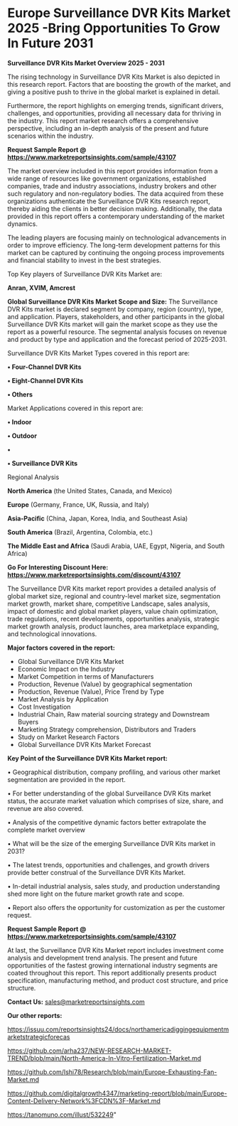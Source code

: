 # Europe Surveillance DVR Kits Market 2025 -Bring Opportunities To Grow In Future 2031

<Strong> Surveillance DVR Kits Market Overview 2025 - 2031</strong>

The rising technology in Surveillance DVR Kits Market is also depicted in this research report. Factors that are boosting the growth of the market, and giving a positive push to thrive in the global market is explained in detail.

Furthermore, the report highlights on emerging trends, significant drivers, challenges, and opportunities, providing all necessary data for thriving in the industry. This report market research offers a comprehensive perspective, including an in-depth analysis of the present and future scenarios within the industry.

<strong>Request Sample Report @ <a href=https://www.marketreportsinsights.com/sample/43107>https://www.marketreportsinsights.com/sample/43107</a></strong>

The market overview included in this report provides information from a wide range of resources like government organizations, established companies, trade and industry associations, industry brokers and other such regulatory and non-regulatory bodies. The data acquired from these organizations authenticate the Surveillance DVR Kits research report, thereby aiding the clients in better decision making. Additionally, the data provided in this report offers a contemporary understanding of the market dynamics.

The leading players are focusing mainly on technological advancements in order to improve efficiency. The long-term development patterns for this market can be captured by continuing the ongoing process improvements and financial stability to invest in the best strategies.

Top Key players of Surveillance DVR Kits Market are:

<strong>Anran, XVIM, Amcrest</strong>

<strong><b>Global Surveillance DVR Kits Market Scope and Size:</b></strong>
The Surveillance DVR Kits market is declared segment by company, region (country), type, and application. Players, stakeholders, and other participants in the global Surveillance DVR Kits market will gain the market scope as they use the report as a powerful resource. The segmental analysis focuses on revenue and product by type and application and the forecast period of 2025-2031.

Surveillance DVR Kits Market Types covered in this report are:

<strong>•  Four-Channel DVR Kits

•  Eight-Channel DVR Kits

•  Others</strong>

Market Applications covered in this report are:

<strong>•  Indoor

•  Outdoor

•  

•  Surveillance DVR Kits</strong> 

Regional Analysis

<strong>North America</strong> (the United States, Canada, and Mexico)

<strong>Europe</strong> (Germany, France, UK, Russia, and Italy)

<strong>Asia-Pacific</strong> (China, Japan, Korea, India, and Southeast Asia)

<strong>South America</strong> (Brazil, Argentina, Colombia, etc.)

<strong>The Middle East and Africa</strong> (Saudi Arabia, UAE, Egypt, Nigeria, and South Africa)

<strong>Go For Interesting Discount Here: <a href=https://www.marketreportsinsights.com/discount/43107>https://www.marketreportsinsights.com/discount/43107</a></strong>

The Surveillance DVR Kits market report provides a detailed analysis of global market size, regional and country-level market size, segmentation market growth, market share, competitive Landscape, sales analysis, impact of domestic and global market players, value chain optimization, trade regulations, recent developments, opportunities analysis, strategic market growth analysis, product launches, area marketplace expanding, and technological innovations.

<strong><b>Major factors covered in the report:</b></strong>
<ul>
  <li>Global Surveillance DVR Kits Market </li>
  <li>Economic Impact on the Industry</li>
  <li>Market Competition in terms of Manufacturers</li>
  <li>Production, Revenue (Value) by geographical segmentation</li>
  <li>Production, Revenue (Value), Price Trend by Type</li>
  <li>Market Analysis by Application</li>
  <li>Cost Investigation</li>
  <li>Industrial Chain, Raw material sourcing strategy and Downstream Buyers</li>
  <li>Marketing Strategy comprehension, Distributors and Traders</li>
  <li>Study on Market Research Factors</li>
  <li>Global Surveillance DVR Kits Market Forecast</li>
</ul>

<strong><b>Key Point of the Surveillance DVR Kits Market report:</b></strong>

• Geographical distribution, company profiling, and various other market segmentation are provided in the report.

• For better understanding of the global Surveillance DVR Kits market status, the accurate market valuation which comprises of size, share, and revenue are also covered.

• Analysis of the competitive dynamic factors better extrapolate the complete market overview

• What will be the size of the emerging Surveillance DVR Kits market in 2031?

• The latest trends, opportunities and challenges, and growth drivers provide better construal of the Surveillance DVR Kits Market.

• In-detail industrial analysis, sales study, and production understanding shed more light on the future market growth rate and scope.

• Report also offers the opportunity for customization as per the customer request.

<strong>Request Sample Report @ <a href=https://www.marketreportsinsights.com/sample/43107>https://www.marketreportsinsights.com/sample/43107</a></strong>

At last, the Surveillance DVR Kits Market report includes investment come analysis and development trend analysis. The present and future opportunities of the fastest growing international industry segments are coated throughout this report. This report additionally presents product specification, manufacturing method, and product cost structure, and price structure.

<strong>Contact Us:</strong>
sales@marketreportsinsights.com

<strong>Our other reports:</strong>

<a href=https://issuu.com/reportsinsights24/docs/northamericadiggingequipmentmarketstrategicforecas>https://issuu.com/reportsinsights24/docs/northamericadiggingequipmentmarketstrategicforecas</a>

<a href=https://github.com/arha237/NEW-RESEARCH-MARKET-TREND/blob/main/North-America-In-Vitro-Fertilization-Market.md>https://github.com/arha237/NEW-RESEARCH-MARKET-TREND/blob/main/North-America-In-Vitro-Fertilization-Market.md</a>

<a href=https://github.com/Ishi78/Research/blob/main/Europe-Exhausting-Fan-Market.md>https://github.com/Ishi78/Research/blob/main/Europe-Exhausting-Fan-Market.md</a>

<a href=https://github.com/digitalgrowth4347/marketing-report/blob/main/Europe-Content-Delivery-Network%3FCDN%3F-Market.md>https://github.com/digitalgrowth4347/marketing-report/blob/main/Europe-Content-Delivery-Network%3FCDN%3F-Market.md</a>

<a href=https://tanomuno.com/illust/532249>https://tanomuno.com/illust/532249</a>"
